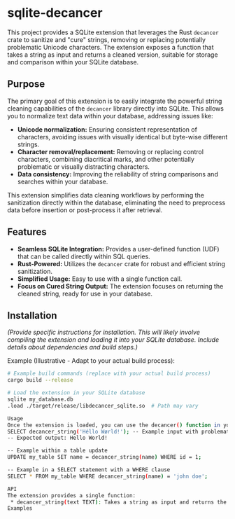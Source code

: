 # sqlite-decancer

This project provides a SQLite extension that leverages the Rust `decancer` crate to sanitize and "cure" strings, removing or replacing potentially problematic Unicode characters.  The extension exposes a function that takes a string as input and returns a cleaned version, suitable for storage and comparison within your SQLite database.

## Purpose

The primary goal of this extension is to easily integrate the powerful string cleaning capabilities of the `decancer` library directly into SQLite.  This allows you to normalize text data within your database, addressing issues like:

* **Unicode normalization:**  Ensuring consistent representation of characters, avoiding issues with visually identical but byte-wise different strings.
* **Character removal/replacement:** Removing or replacing control characters, combining diacritical marks, and other potentially problematic or visually distracting characters.
* **Data consistency:**  Improving the reliability of string comparisons and searches within your database.

This extension simplifies data cleaning workflows by performing the sanitization directly within the database, eliminating the need to preprocess data before insertion or post-process it after retrieval.

## Features

* **Seamless SQLite Integration:**  Provides a user-defined function (UDF) that can be called directly within SQL queries.
* **Rust-Powered:**  Utilizes the `decancer` crate for robust and efficient string sanitization.
* **Simplified Usage:**  Easy to use with a single function call.
* **Focus on Cured String Output:**  The extension focuses on returning the cleaned string, ready for use in your database.

## Installation

_(Provide specific instructions for installation.  This will likely involve compiling the extension and loading it into your SQLite database.  Include details about dependencies and build steps.)_

Example (Illustrative - Adapt to your actual build process):

```bash
# Example build commands (replace with your actual build process)
cargo build --release

# Load the extension in your SQLite database
sqlite my_database.db
.load ./target/release/libdecancer_sqlite.so  # Path may vary

Usage
Once the extension is loaded, you can use the decancer() function in your SQL queries:
SELECT decancer_string('Héllo Wørld!'); -- Example input with problematic characters
-- Expected output: Hello World!

-- Example within a table update
UPDATE my_table SET name = decancer_string(name) WHERE id = 1;

-- Example in a SELECT statement with a WHERE clause
SELECT * FROM my_table WHERE decancer_string(name) = 'john doe';

API
The extension provides a single function:
 * decancer_string(text TEXT): Takes a string as input and returns the "cured" string after applying the decancer transformations.
Examples
